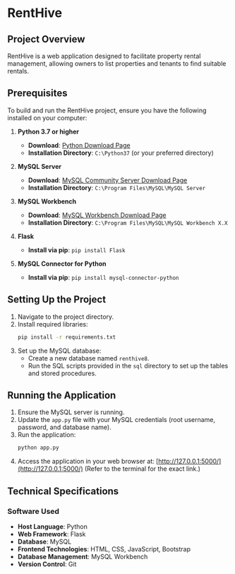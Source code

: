 # RentHive

## Project Overview
RentHive is a web application designed to facilitate property rental management, allowing owners to list properties and tenants to find suitable rentals.

## Prerequisites
To build and run the RentHive project, ensure you have the following installed on your computer:

1. **Python 3.7 or higher**
   - **Download**: [Python Download Page](https://www.python.org/downloads/)
   - **Installation Directory**: `C:\Python37` (or your preferred directory)

2. **MySQL Server**
   - **Download**: [MySQL Community Server Download Page](https://dev.mysql.com/downloads/mysql/)
   - **Installation Directory**: `C:\Program Files\MySQL\MySQL Server`

3. **MySQL Workbench**
   - **Download**: [MySQL Workbench Download Page](https://dev.mysql.com/downloads/workbench/)
   - **Installation Directory**: `C:\Program Files\MySQL\MySQL Workbench X.X`

4. **Flask**
   - **Install via pip**: `pip install Flask`

5. **MySQL Connector for Python**
   - **Install via pip**: `pip install mysql-connector-python`

## Setting Up the Project

1. Navigate to the project directory.
2. Install required libraries:
   ```bash
   pip install -r requirements.txt
   ```
3. Set up the MySQL database:
   - Create a new database named `renthive8`.
   - Run the SQL scripts provided in the `sql` directory to set up the tables and stored procedures.

## Running the Application

1. Ensure the MySQL server is running.
2. Update the `app.py` file with your MySQL credentials (root username, password, and database name).
3. Run the application:
   ```bash
   python app.py
   ```
4. Access the application in your web browser at:
   [http://127.0.0.1:5000/](http://127.0.0.1:5000/) (Refer to the terminal for the exact link.)

## Technical Specifications

### Software Used

- **Host Language**: Python
- **Web Framework**: Flask
- **Database**: MySQL
- **Frontend Technologies**: HTML, CSS, JavaScript, Bootstrap
- **Database Management**: MySQL Workbench
- **Version Control**: Git
